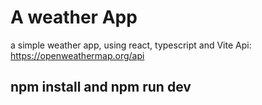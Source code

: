 # A weather App
a simple weather app, using react, typescript and Vite
Api: https://openweathermap.org/api

## npm install and npm run dev
